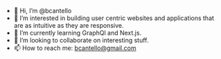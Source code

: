- 👋 Hi, I’m @bcantello
- 👀 I’m interested in building user centric websites and applications that are as intuitive as they are responsive.
- 🌱 I’m currently learning GraphQl and Next.js.
- 💞️ I’m looking to collaborate on interesting stuff.
- 📫 How to reach me: bcantello@gmail.com

<!---
bcantello/bcantello is a ✨ special ✨ repository because its `README.md` (this file) appears on your GitHub profile.
You can click the Preview link to take a look at your changes.
--->
